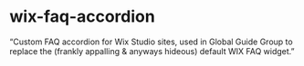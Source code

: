 # wix-faq-accordion
“Custom FAQ accordion for Wix Studio sites, used in Global Guide Group to replace the (frankly appalling & anyways hideous) default WIX FAQ widget.”
